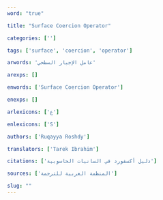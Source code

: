 ```yaml
---
word: "true"

title: "Surface Coercion Operator"

categories: ['']

tags: ['surface', 'coercion', 'operator']

arwords: 'عامل اﻹجبار السطحي'

arexps: []

enwords: ['Surface Coercion Operator']

enexps: []

arlexicons: ['ع']

enlexicons: ['S']

authors: ['Ruqayya Roshdy']

translators: ['Tarek Ibrahim']

citations: ['دليل أكسفورد في السانيات الحاسوبية']

sources: ['المنظمة العربية للترجمة']

slug: ""
---
```

